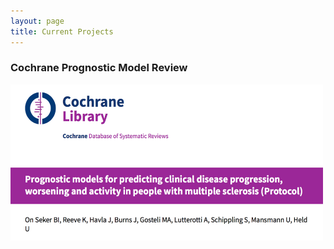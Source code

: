 ```yaml
---
layout: page
title: Current Projects
---
```



### Cochrane Prognostic Model Review

<a href="https://doi.org/10.1002/14651858.CD013606">
  <img src="/assets/img/CochraneRev.png" alt="link to protocol" width="500" height="250">
</a>

